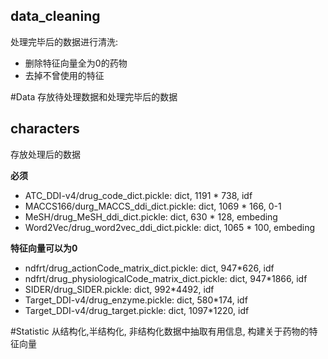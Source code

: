 ## data_cleaning
处理完毕后的数据进行清洗:
- 删除特征向量全为0的药物
- 去掉不曾使用的特征

#Data
存放待处理数据和处理完毕后的数据
## characters
存放处理后的数据

**必须**
- ATC_DDI-v4/drug_code_dict.pickle: dict, 1191 * 738, idf
- MACCS166/durg_MACCS_ddi_dict.pickle: dict, 1069 * 166, 0-1
- MeSH/drug_MeSH_ddi_dict.pickle: dict, 630 * 128, embeding
- Word2Vec/drug_word2vec_ddi_dict.pickle: dict, 1065 * 100, embeding

**特征向量可以为0**
- ndfrt/drug_actionCode_matrix_dict.pickle: dict, 947*626, idf
- ndfrt/drug_physiologicalCode_matrix_dict.pickle: dict, 947*1866, idf
- SIDER/drug_SIDER.pickle: dict, 992*4492, idf
- Target_DDI-v4/drug_enzyme.pickle: dict, 580*174, idf
- Target_DDI-v4/drug_target.pickle: dict, 1097*1220, idf
                  

#Statistic
从结构化,半结构化, 非结构化数据中抽取有用信息, 构建关于药物的特征向量